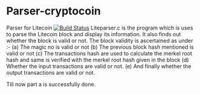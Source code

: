 # Parser-cryptocoin
Parser for Litecoin
[![Build Status](https://travis-ci.org/coolsujit/PA193_test_parser_Litecoin.svg?branch=master)](https://travis-ci.org/coolsujit/PA193_test_parser_Litecoin)
Liteparser.c is the program which is uses to parse the Litecoin block and display its information.
It also finds out whether the block is valid or not.
The block validity is ascertained as under :-
(a) The magic no is valid or not 
(b) The previous block hash mentioned is valid or not
(c) The transactions hash are used to calculate the merkel root hash and same is verified with the merkel root hash given in the block
(d) Whether the input transactions are valid or not.
(e) And finally whether the output transactions are valid or not.

Till now part a is successfully done.
